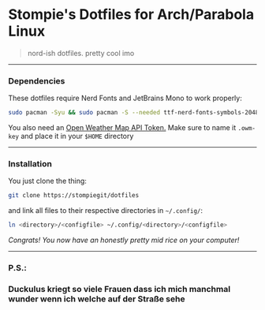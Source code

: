# Stompie's Dotfiles for Arch/Parabola Linux
>   nord-ish dotfiles. pretty cool imo
---
### Dependencies

These dotfiles require Nerd Fonts and JetBrains Mono to work properly:
```bash
sudo pacman -Syu && sudo pacman -S --needed ttf-nerd-fonts-symbols-2048-em ttf-nerd-fonts-symbols-2048-em-mono ttf-nerd-fonts-symbols-common ttf-jetbrains-mono
```

You also need an [Open Weather Map API Token.](https://openweathermap.org/api_keys) Make sure to name it `.owm-key` and place it in your `$HOME` directory

---
### Installation

You just clone the thing:
```bash
git clone https://stompiegit/dotfiles
```

and link all files to their respective directories in `~/.config/`:
```bash
ln <directory>/<configfile> ~/.config/<directory>/<configfile>
```

*Congrats! You now have an honestly pretty mid rice on your computer!*

---
### P.S.:
### Duckulus kriegt so viele Frauen dass ich mich manchmal wunder wenn ich welche auf der Straße sehe
